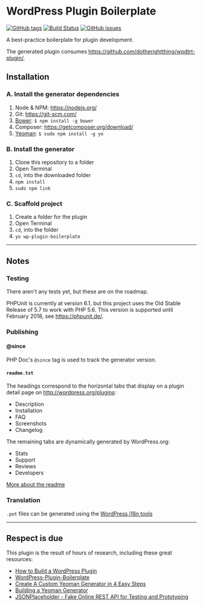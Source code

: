 # WordPress Plugin Boilerplate

[![GitHub tags](https://img.shields.io/github/tag/dotherightthing/generator-wp-plugin-boilerplate.svg)](https://github.com/dotherightthing/generator-wp-plugin-boilerplate/tags) [![Build Status](https://travis-ci.org/dotherightthing/generator-wp-plugin-boilerplate.svg?branch=wpplugin)](https://travis-ci.org/dotherightthing/generator-wp-plugin-boilerplate) [![GitHub issues](https://img.shields.io/github/issues/dotherightthing/generator-wp-plugin-boilerplate.svg)](https://github.com/dotherightthing/generator-wp-plugin-boilerplate/issues)

A best-practice boilerplate for plugin development.

The generated plugin consumes <https://github.com/dotherightthing/wpdtrt-plugin/>.

## Installation

### A. Install the generator dependencies

1. Node & NPM: <https://nodejs.org/>
1. Git: <https://git-scm.com/>
1. [Bower](http://bower.io/): `$ npm install -g bower`
1. Composer: <https://getcomposer.org/download/>
1. [Yeoman](http://yeoman.io/): `$ sudo npm install -g yo`

### B. Install the generator

1. Clone this repository to a folder
1. Open Terminal
1. `cd`, into the downloaded folder
1. `npm install`
1. `sudo npm link`

### C. Scaffold project

1. Create a folder for the plugin
1. Open Terminal
1. `cd`, into the folder
1. `yo wp-plugin-boilerplate`

---

## Notes

### Testing

There aren't any tests yet, but these are on the roadmap.

PHPUnit is currently at version 6.1, but this project uses the Old Stable Release of 5.7 to work with PHP 5.6. This version is supported until February 2018, see https://phpunit.de/.

### Publishing

#### @since

PHP Doc's `@since` tag is used to track the generator version.

#### `readme.txt`

The headings correspond to the horizontal tabs that display on a plugin detail page on <http://wordpress.org/plugins>:

* Description
* Installation
* FAQ
* Screenshots
* Changelog

The remaining tabs are dynamically generated by WordPress.org:

* Stats
* Support
* Reviews
* Developers

[More about the readme](https://wordpress.org/plugins/developers/#readme)

### Translation

`.pot` files can be generated using the [WordPress i18n tools](https://developer.wordpress.org/themes/functionality/localization/#wordpress-i18n-tools)

---

## Respect is due

This plugin is the result of hours of research, including these great resources:

* [How to Build a WordPress Plugin](https://teamtreehouse.com/library/how-to-build-a-wordpress-plugin)
* [WordPress-Plugin-Boilerplate](https://github.com/DevinVinson/WordPress-Plugin-Boilerplate/)
* [Create A Custom Yeoman Generator in 4 Easy Steps](https://scotch.io/tutorials/create-a-custom-yeoman-generator-in-4-easy-steps)
* [Building a Yeoman Generator](https://webcake.co/building-a-yeoman-generator/)
* [JSONPlaceholder - Fake Online REST API for Testing and Prototyping](http://jsonplaceholder.typicode.com/)
